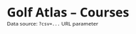 <!doctype html>
<html lang="en">
<head>
  <meta charset="utf-8" />
  <title>Golf Atlas Map</title>
  <meta name="viewport" content="width=device-width, initial-scale=1" />

  <!-- Leaflet CSS/JS (CDN) -->
  <link
    rel="stylesheet"
    href="https://unpkg.com/leaflet@1.9.4/dist/leaflet.css"
    integrity="sha256-p4NxAoJBhIIN+hmNHrzRCf9tD/miZyoHS5obTRR9BMY="
    crossorigin=""
  />
  <script
    src="https://unpkg.com/leaflet@1.9.4/dist/leaflet.js"
    integrity="sha256-20nQCchB9co0qIjJZRGuk2/Z9VM+kNiyxNV1lvTlZBo="
    crossorigin=""
  ></script>

  <!-- Papa Parse for CSV -->
  <script src="https://unpkg.com/papaparse@5.4.1/papaparse.min.js"></script>

  <style>
    /* CRITICAL: give the map a height or it won’t render */
    html, body {
      height: 100%;
      margin: 0;
    }
    #map {
      height: 100vh; /* or 92vh if you want some header space */
      width: 100%;
    }
    .titlebar {
      padding: 10px 12px;
      font-family: system-ui, -apple-system, Segoe UI, Roboto, Arial, sans-serif;
    }
  </style>
</head>
<body>
  <div class="titlebar">
    <h1 style="margin:0;">Golf Atlas – Courses</h1>
    <small>Data source: <code>?csv=...</code> URL parameter</small>
  </div>
  <div id="map"></div>

  <script>
    // Helper: get URL param
    function getParam(name) {
      const url = new URL(window.location.href);
      return url.searchParams.get(name);
    }

    // Initialize Leaflet map (lower 48 + AK/HI padding later)
    const map = L.map('map', { scrollWheelZoom: true });

    // Basemap
    const tiles = L.tileLayer(
      'https://{s}.tile.openstreetmap.org/{z}/{x}/{y}.png',
      { attribution: '&copy; OpenStreetMap contributors' }
    ).addTo(map);

    // Default view (USA-ish) so the map always shows even if CSV fails
    map.setView([39.5, -98.5], 4);

    const csvUrl = getParam('csv');
    if (!csvUrl) {
      console.warn('No ?csv= URL provided. Add ?csv=<encoded csv url> to your page URL.');
    } else {
      // Fetch CSV with Papa Parse
      Papa.parse(csvUrl, {
        download: true,
        header: true,
        dynamicTyping: true,
        skipEmptyLines: true,
        complete: (results) => {
          const rows = results.data;
          console.log(`Loaded ${rows.length} rows from CSV.`);
          const markers = [];
          const bounds = L.latLngBounds();

          rows.forEach((r) => {
            // Be flexible with column names
            const lat = r.Latitude ?? r.latitude ?? r.lat;
            const lon = r.Longitude ?? r.longitude ?? r.lng ?? r.lon;
            if (typeof lat === 'number' && typeof lon === 'number' && !isNaN(lat) && !isNaN(lon)) {
              const name = r['Course Name'] || r.name || 'Unknown';
              const resort = r['Course Resort'] || '';
              const city = r.City || '';
              const state = r['State/Province'] || '';
              const fee = r['Cost per Course (Green Fee Range)'] || '';
              const lodging = r['Lodging On-Site (Yes/No)'] || '';
              const url = r['Website URL'] || '';
              const phone = r['Phone'] || '';

              const html = `
                <div style="min-width:220px">
                  <strong>${name}</strong>${resort ? ` <br/><em>${resort}</em>` : ''}
                  <div>${city}${city && state ? ', ' : ''}${state}</div>
                  ${fee ? `<div><b>Fees:</b> ${fee}</div>` : ''}
                  ${lodging ? `<div><b>Lodging:</b> ${lodging}</div>` : ''}
                  ${phone ? `<div><b>Phone:</b> ${phone}</div>` : ''}
                  ${url ? `<div><a href="${url}" target="_blank" rel="noopener">Website</a></div>` : ''}
                </div>
              `;

              const m = L.marker([lat, lon]).bindPopup(html);
              m.addTo(map);
              markers.push(m);
              bounds.extend([lat, lon]);
            }
          });

          if (markers.length > 0) {
            map.fitBounds(bounds.pad(0.15));
          } else {
            console.warn('CSV loaded but no valid Latitude/Longitude found.');
          }
        },
        error: (err) => {
          console.error('Failed to parse CSV:', err);
          alert('Could not load the CSV. Open DevTools → Console for details.');
        }
      });
    }

    // Debug helper: add ?debug=1 to URL to print extra info
    if (getParam('debug') === '1') {
      console.log('Debug mode ON. URL:', window.location.href);
    }
  </script>
</body>
</html>
